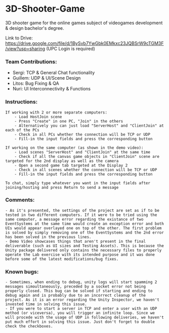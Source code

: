 # 3D-Shooter-Game
 3D shooter game for the online games subject of videogames development & design bachelor's degree.

Link to Drive: https://drive.google.com/file/d/1BySvb7YwGbk0EMkxc23JQBSrW9cTGM3F/view?usp=sharing (UPC Login is required)

### Team Contributions:
- Sergi: TCP & General Chat functionality
- Guillem: UDP & UI/Scene Design
- Litos: Bug Fixing & QA
- Nuri: UI Interconnectivity & Functions

### Instructions:

    If working with 2 or more separate computers:
        - Load HostJoin scene
        - Press "Create" in one PC, "Join" in the others
        - Alternatively you can just load "ServerHost" and "ClientJoin" at each of the PCs
        - Check in all PCs whether the connection will be TCP or UDP
        - Fill-in the input fields and press the corresponding button

    If working on the same computer (as shown in the demo video):
        - Load scenes "ServerHost" and "ClientJoin" at the same time
        - Check if all the canvas game objects in "ClientJoin" scene are targeted for the 2nd display as well as the camera
        - Open a second game tab targeted at the Display 2
        - Check in all scenes whether the connection will be TCP or UDP
        - Fill-in the input fields and press the corresponding button

    To chat, simply type whatever you want in the input fields after joining/hosting and press Return to send a message

### Comments:
    - As it's presented, the settings of the project are set as if to be tested in two different computers. If it were to be tried using the same computer, a message error regarding the existance of two EventSystems at the same time would create an exception error and both UIs would appear overlayed one on top of the other. The first problem is solved by simply removing one of the EventSystems and the 2nd error has been solved in the previous lines.
    - Demo Video showcases things that aren't present in the final deliverable (such as UI sizes and Testing Assets). This is because the Unity package delivered only contains the necessary files to properly operate the Lab exercise with its intended purpose and it was done before some of the latest modifications/bug fixes.

### Known bugs:
    - Sometimes, when ending to debug, unity logs will start spamming 2 messages simoultaneously, preceded by a socket error not being properly closed. This bug can be solved if starting and ending to debug again and is probably due to an incorrect cleanup of the project. As it is an error regarding the Unity Inspector, we haven't invested time in solving this issue.
    - If you were to start a server in TCP and enter a user with an UDP method (or viceversa), you will trigger an infinite loop. Since we will procede with the usage of UDP in following deliveries, we haven't put much effort in solving this issue. Just don't forget to double check the checkboxes.
